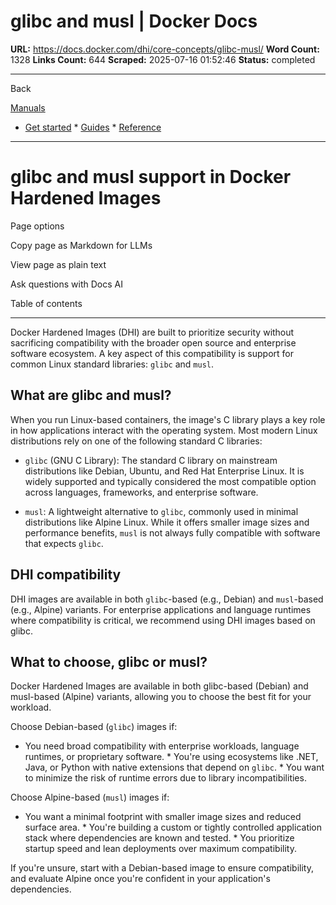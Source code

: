 # glibc and musl | Docker Docs

**URL:** https://docs.docker.com/dhi/core-concepts/glibc-musl/
**Word Count:** 1328
**Links Count:** 644
**Scraped:** 2025-07-16 01:52:46
**Status:** completed

---

Back

[Manuals](https://docs.docker.com/manuals/)

  * [Get started](https://docs.docker.com/get-started/)   * [Guides](https://docs.docker.com/guides/)   * [Reference](https://docs.docker.com/reference/)

* * *

# glibc and musl support in Docker Hardened Images

Page options

Copy page as Markdown for LLMs

View page as plain text

Ask questions with Docs AI

Table of contents

* * *

Docker Hardened Images \(DHI\) are built to prioritize security without sacrificing compatibility with the broader open source and enterprise software ecosystem. A key aspect of this compatibility is support for common Linux standard libraries: `glibc` and `musl`.

## What are glibc and musl?

When you run Linux-based containers, the image's C library plays a key role in how applications interact with the operating system. Most modern Linux distributions rely on one of the following standard C libraries:

  * `glibc` \(GNU C Library\): The standard C library on mainstream distributions like Debian, Ubuntu, and Red Hat Enterprise Linux. It is widely supported and typically considered the most compatible option across languages, frameworks, and enterprise software.

  * `musl`: A lightweight alternative to `glibc`, commonly used in minimal distributions like Alpine Linux. While it offers smaller image sizes and performance benefits, `musl` is not always fully compatible with software that expects `glibc`.

## DHI compatibility

DHI images are available in both `glibc`-based \(e.g., Debian\) and `musl`-based \(e.g., Alpine\) variants. For enterprise applications and language runtimes where compatibility is critical, we recommend using DHI images based on glibc.

## What to choose, glibc or musl?

Docker Hardened Images are available in both glibc-based \(Debian\) and musl-based \(Alpine\) variants, allowing you to choose the best fit for your workload.

Choose Debian-based \(`glibc`\) images if:

  * You need broad compatibility with enterprise workloads, language runtimes, or proprietary software.   * You're using ecosystems like .NET, Java, or Python with native extensions that depend on `glibc`.   * You want to minimize the risk of runtime errors due to library incompatibilities.

Choose Alpine-based \(`musl`\) images if:

  * You want a minimal footprint with smaller image sizes and reduced surface area.   * You're building a custom or tightly controlled application stack where dependencies are known and tested.   * You prioritize startup speed and lean deployments over maximum compatibility.

If you're unsure, start with a Debian-based image to ensure compatibility, and evaluate Alpine once you're confident in your application's dependencies.